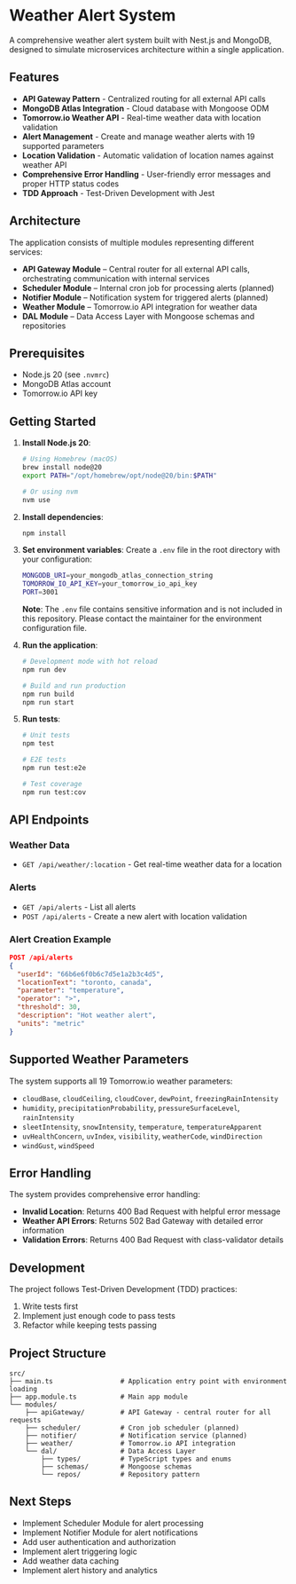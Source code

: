 # Weather Alert System

A comprehensive weather alert system built with Nest.js and MongoDB, designed to simulate microservices architecture within a single application.

## Features

- **API Gateway Pattern** - Centralized routing for all external API calls
- **MongoDB Atlas Integration** - Cloud database with Mongoose ODM
- **Tomorrow.io Weather API** - Real-time weather data with location validation
- **Alert Management** - Create and manage weather alerts with 19 supported parameters
- **Location Validation** - Automatic validation of location names against weather API
- **Comprehensive Error Handling** - User-friendly error messages and proper HTTP status codes
- **TDD Approach** - Test-Driven Development with Jest

## Architecture

The application consists of multiple modules representing different services:

- **API Gateway Module** – Central router for all external API calls, orchestrating communication with internal services
- **Scheduler Module** – Internal cron job for processing alerts (planned)
- **Notifier Module** – Notification system for triggered alerts (planned)
- **Weather Module** – Tomorrow.io API integration for weather data
- **DAL Module** – Data Access Layer with Mongoose schemas and repositories

## Prerequisites

- Node.js 20 (see `.nvmrc`)
- MongoDB Atlas account
- Tomorrow.io API key

## Getting Started

1. **Install Node.js 20**:
   ```bash
   # Using Homebrew (macOS)
   brew install node@20
   export PATH="/opt/homebrew/opt/node@20/bin:$PATH"
   
   # Or using nvm
   nvm use
   ```

2. **Install dependencies**:
   ```bash
   npm install
   ```

3. **Set environment variables**:
   Create a `.env` file in the root directory with your configuration:
   ```bash
   MONGODB_URI=your_mongodb_atlas_connection_string
   TOMORROW_IO_API_KEY=your_tomorrow_io_api_key
   PORT=3001
   ```
   
   **Note**: The `.env` file contains sensitive information and is not included in this repository. Please contact the maintainer for the environment configuration file.

4. **Run the application**:
   ```bash
   # Development mode with hot reload
   npm run dev
   
   # Build and run production
   npm run build
   npm run start
   ```

5. **Run tests**:
   ```bash
   # Unit tests
   npm test
   
   # E2E tests
   npm run test:e2e
   
   # Test coverage
   npm run test:cov
   ```

## API Endpoints

### Weather Data
- `GET /api/weather/:location` - Get real-time weather data for a location

### Alerts
- `GET /api/alerts` - List all alerts
- `POST /api/alerts` - Create a new alert with location validation

### Alert Creation Example
```json
POST /api/alerts
{
  "userId": "66b6e6f0b6c7d5e1a2b3c4d5",
  "locationText": "toronto, canada",
  "parameter": "temperature",
  "operator": ">",
  "threshold": 30,
  "description": "Hot weather alert",
  "units": "metric"
}
```

## Supported Weather Parameters

The system supports all 19 Tomorrow.io weather parameters:
- `cloudBase`, `cloudCeiling`, `cloudCover`, `dewPoint`, `freezingRainIntensity`
- `humidity`, `precipitationProbability`, `pressureSurfaceLevel`, `rainIntensity`
- `sleetIntensity`, `snowIntensity`, `temperature`, `temperatureApparent`
- `uvHealthConcern`, `uvIndex`, `visibility`, `weatherCode`, `windDirection`
- `windGust`, `windSpeed`

## Error Handling

The system provides comprehensive error handling:
- **Invalid Location**: Returns 400 Bad Request with helpful error message
- **Weather API Errors**: Returns 502 Bad Gateway with detailed error information
- **Validation Errors**: Returns 400 Bad Request with class-validator details

## Development

The project follows Test-Driven Development (TDD) practices:

1. Write tests first
2. Implement just enough code to pass tests
3. Refactor while keeping tests passing

## Project Structure

```
src/
├── main.ts                 # Application entry point with environment loading
├── app.module.ts           # Main app module
└── modules/
    ├── apiGateway/         # API Gateway - central router for all requests
    ├── scheduler/          # Cron job scheduler (planned)
    ├── notifier/           # Notification service (planned)
    ├── weather/            # Tomorrow.io API integration
    └── dal/                # Data Access Layer
        ├── types/          # TypeScript types and enums
        ├── schemas/        # Mongoose schemas
        └── repos/          # Repository pattern
```

## Next Steps

- Implement Scheduler Module for alert processing
- Implement Notifier Module for alert notifications
- Add user authentication and authorization
- Implement alert triggering logic
- Add weather data caching
- Implement alert history and analytics

